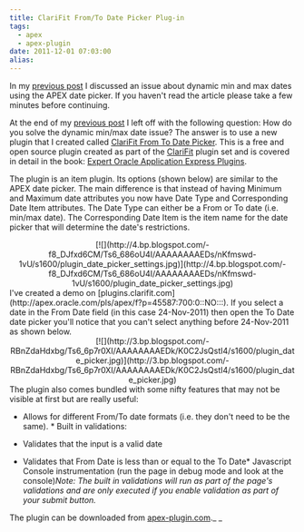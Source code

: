 ```yaml
---
title: ClariFit From/To Date Picker Plug-in
tags:
  - apex
  - apex-plugin
date: 2011-12-01 07:03:00
alias:
---
```


In my [previous post](http://www.talkapex.com/2011/11/min-and-max-dates-in-apex.html) I discussed an issue about dynamic min and max dates using the APEX date picker. If you haven't read the article please take a few minutes before continuing.

At the end of my [previous post](http://www.talkapex.com/2011/11/min-and-max-dates-in-apex.html) I left off with the following question: How do you solve the dynamic min/max date issue? The answer is to use a new plugin that I created called [ClariFit From To Date Picker](http://apex.oracle.com/pls/apex/f?p=45587:700:0::NO:::). This is a free and open source plugin created as part of the [ClariFit](http://www.clarifit.com/) plugin set and is covered in detail in the book: [Expert Oracle Application Express Plugins](http://goo.gl/089zi).

The plugin is an item plugin. Its options (shown below) are similar to the APEX date picker. The main difference is that instead of having Minimum and Maximum date attributes you now have Date Type and Corresponding Date Item attributes. The Date Type can either be a From or To date (i.e. min/max date). The Corresponding Date Item is the item name for the date picker that will determine the date's restrictions.

<div class="separator" style="clear: both; text-align: center;">[![](http://4.bp.blogspot.com/-f8_DJfxd6CM/Ts6_686oU4I/AAAAAAAAEDs/nKfmswd-1vU/s1600/plugin_date_picker_settings.jpg)](http://4.bp.blogspot.com/-f8_DJfxd6CM/Ts6_686oU4I/AAAAAAAAEDs/nKfmswd-1vU/s1600/plugin_date_picker_settings.jpg)</div>
I've created a demo on [plugins.clarifit.com](http://apex.oracle.com/pls/apex/f?p=45587:700:0::NO:::). If you select a date in the From Date field (in this case 24-Nov-2011) then open the To Date date picker you'll notice that you can't select anything before 24-Nov-2011 as shown below.

<div class="separator" style="clear: both; text-align: center;">[![](http://3.bp.blogspot.com/-RBnZdaHdxbg/Ts6_6p7r0XI/AAAAAAAAEDk/K0C2JsQstI4/s1600/plugin_date_picker.jpg)](http://3.bp.blogspot.com/-RBnZdaHdxbg/Ts6_6p7r0XI/AAAAAAAAEDk/K0C2JsQstI4/s1600/plugin_date_picker.jpg)</div>
The plugin also comes bundled with some nifty features that may not be visible at first but are really useful:

*   Allows for different From/To date formats (i.e. they don't need to be the same).&nbsp;*   Built in validations:

*   Validates that the input is a valid date

*   Validates that From Date is less than or equal to the To Date*   Javascript Console instrumentation (run the page in debug mode and look at the console)_Note: The built in validations will run as part of the page's validations and are only executed if you enable validation as part of your submit button._

The plugin can be downloaded from [apex-plugin.com](http://apex-plugin.com/oracle-apex-plugins/item-plugin/clarifit-from-to-date-picker_154.html)._ _
